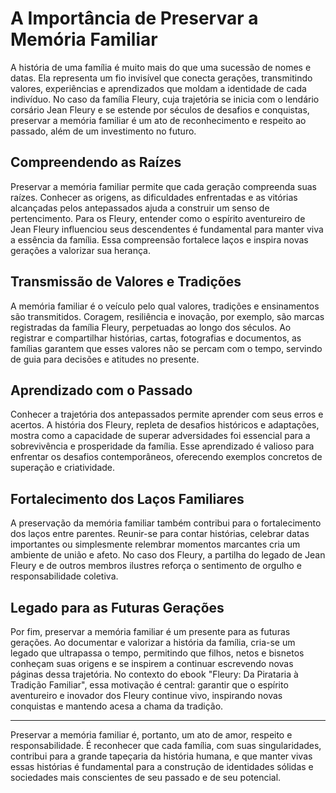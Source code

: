 # A Importância de Preservar a Memória Familiar

A história de uma família é muito mais do que uma sucessão de nomes e datas. Ela representa um fio invisível que conecta gerações, transmitindo valores, experiências e aprendizados que moldam a identidade de cada indivíduo. No caso da família Fleury, cuja trajetória se inicia com o lendário corsário Jean Fleury e se estende por séculos de desafios e conquistas, preservar a memória familiar é um ato de reconhecimento e respeito ao passado, além de um investimento no futuro.

## Compreendendo as Raízes

Preservar a memória familiar permite que cada geração compreenda suas raízes. Conhecer as origens, as dificuldades enfrentadas e as vitórias alcançadas pelos antepassados ajuda a construir um senso de pertencimento. Para os Fleury, entender como o espírito aventureiro de Jean Fleury influenciou seus descendentes é fundamental para manter viva a essência da família. Essa compreensão fortalece laços e inspira novas gerações a valorizar sua herança.

## Transmissão de Valores e Tradições

A memória familiar é o veículo pelo qual valores, tradições e ensinamentos são transmitidos. Coragem, resiliência e inovação, por exemplo, são marcas registradas da família Fleury, perpetuadas ao longo dos séculos. Ao registrar e compartilhar histórias, cartas, fotografias e documentos, as famílias garantem que esses valores não se percam com o tempo, servindo de guia para decisões e atitudes no presente.

## Aprendizado com o Passado

Conhecer a trajetória dos antepassados permite aprender com seus erros e acertos. A história dos Fleury, repleta de desafios históricos e adaptações, mostra como a capacidade de superar adversidades foi essencial para a sobrevivência e prosperidade da família. Esse aprendizado é valioso para enfrentar os desafios contemporâneos, oferecendo exemplos concretos de superação e criatividade.

## Fortalecimento dos Laços Familiares

A preservação da memória familiar também contribui para o fortalecimento dos laços entre parentes. Reunir-se para contar histórias, celebrar datas importantes ou simplesmente relembrar momentos marcantes cria um ambiente de união e afeto. No caso dos Fleury, a partilha do legado de Jean Fleury e de outros membros ilustres reforça o sentimento de orgulho e responsabilidade coletiva.

## Legado para as Futuras Gerações

Por fim, preservar a memória familiar é um presente para as futuras gerações. Ao documentar e valorizar a história da família, cria-se um legado que ultrapassa o tempo, permitindo que filhos, netos e bisnetos conheçam suas origens e se inspirem a continuar escrevendo novas páginas dessa trajetória. No contexto do ebook "Fleury: Da Pirataria à Tradição Familiar", essa motivação é central: garantir que o espírito aventureiro e inovador dos Fleury continue vivo, inspirando novas conquistas e mantendo acesa a chama da tradição.

---

Preservar a memória familiar é, portanto, um ato de amor, respeito e responsabilidade. É reconhecer que cada família, com suas singularidades, contribui para a grande tapeçaria da história humana, e que manter vivas essas histórias é fundamental para a construção de identidades sólidas e sociedades mais conscientes de seu passado e de seu potencial.